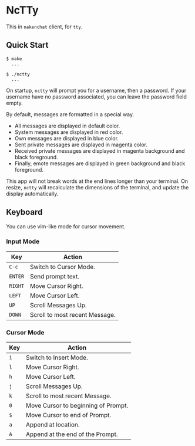 # NcTTy

This in `nakenchat` client, for `tty`.

## Quick Start

```console
$ make
  ...

$ ./nctty
  ...
```

On startup, `nctty` will prompt you for a username, then a password. If your
username have no password associated, you can leave the password field empty.

By default, messages are formatted in a special way.

- All messages are displayed in default color.
- System messages are displayed in red color.
- Own messages are displayed in blue color.
- Sent private messages are displayed in magenta color.
- Received private messages are displayed in magenta background and black foreground.
- Finally, emote messages are displayed in green background and black foreground.

This app will not break words at the end lines longer than your terminal.
On resize, `nctty` will recalculate the dimensions of the terminal, and update
the display automatically.

## Keyboard

You can use vim-like mode for cursor movement.

### Input Mode

| Key     | Action                         |
| ------- | ------------------------------ |
| `C-c`   | Switch to Cursor Mode.         |
| `ENTER` | Send prompt text.              |
| `RIGHT` | Move Cursor Right.             |
| `LEFT`  | Move Cursor Left.              |
| `UP`    | Scroll Messages Up.            |
| `DOWN`  | Scroll to most recent Message. |

### Cursor Mode

| Key | Action                              |
| --- | ----------------------------------- |
| `i` | Switch to Insert Mode.              |
| `l` | Move Cursor Right.                  |
| `h` | Move Cursor Left.                   |
| `j` | Scroll Messages Up.                 |
| `k` | Scroll to most recent Message.      |
| `0` | Move Cursor to beginning of Prompt. |
| `$` | Move Cursor to end of Prompt.       |
| `a` | Append at location.                 |
| `A` | Append at the end of the Prompt.    |
